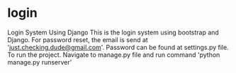 # login
Login System Using Django
This is the login system using bootstrap and Django.
For password reset, the email is send at 'just.checking.dude@gmail.com'. Password can be found at settings.py file.
To run the project.
Navigate to manage.py file and run command 'python manage.py runserver'
